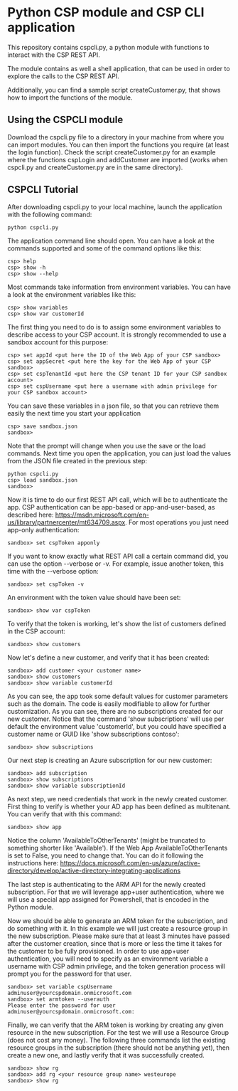 # Python CSP module and CSP CLI application

This repository contains cspcli.py, a python module with functions to interact with the CSP REST API.

The module contains as well a shell application, that can be used in order to explore the calls to the CSP REST API.

Additionally, you can find a sample script createCustomer.py, that shows how to import the functions of the module.

## Using the CSPCLI module

Download the cspcli.py file to a directory in your machine from where you can import modules. You can then import the functions you require (at least the login function). Check the script createCustomer.py for an example where the functions cspLogin and addCustomer are imported (works when cspcli.py and createCustomer.py are in the same directory).

## CSPCLI Tutorial

After downloading cspcli.py to your local machine, launch the application with the following command:

```
python cspcli.py
```

The application command line should open. You can have a look at the commands supported and some of the command options like this:

```
csp> help
csp> show -h
csp> show --help
```

Most commands take information from environment variables. You can have a look at the environment variables like this:

```
csp> show variables
csp> show var customerId
```

The first thing you need to do is to assign some environment variables to describe access to your CSP account. It is strongly recommended to use a sandbox account for this purpose:

```
csp> set appId <put here the ID of the Web App of your CSP sandbox>
csp> set appSecret <put here the key for the Web App of your CSP sandbox>
csp> set cspTenantId <put here the CSP tenant ID for your CSP sandbox account>
csp> set cspUsername <put here a username with admin privilege for your CSP sandbox account>
```

You can save these variables in a json file, so that you can retrieve them easily the next time you start your application
```
csp> save sandbox.json
sandbox>
```

Note that the prompt will change when you use the save or the load commands. Next time you open the application, you can just load the values from the JSON file created in the previous step:

```
python cspcli.py
csp> load sandbox.json
sandbox>
```

Now it is time to do our first REST API call, which will be to authenticate the app. CSP authentication can be app-based or app-and-user-based, as described here: https://msdn.microsoft.com/en-us/library/partnercenter/mt634709.aspx. For most operations you just need app-only authentication:

```
sandbox> set cspToken apponly
```

If you want to know exactly what REST API call a certain command did, you can use the option --verbose or -v. For example, issue another token, this time with the --verbose option:

```
sandbox> set cspToken -v
```

An environment with the token value should have been set:

```
sandbox> show var cspToken
```

To verify that the token is working, let's show the list of customers defined in the CSP account:

```
sandbox> show customers
```

Now let's define a new customer, and verify that it has been created:

```
sandbox> add customer <your customer name>
sandbox> show customers
sandbox> show variable customerId
```

As you can see, the app took some default values for customer parameters such as the domain. The code is easily modifiable to allow for further customization. As you can see, there are no subscriptions created for our new customer. Notice that the command 'show subscriptions' will use per default the environment value 'customerId', but you could have specified a customer name or GUID like 'show subscriptions contoso': 

```
sandbox> show subscriptions
```

Our next step is creating an Azure subscription for our new customer:

```
sandbox> add subscription
sandbox> show subscriptions
sandbox> show variable subscriptionId
```

As next step, we need credentials that work in the newly created customer. First thing to verify is whether your AD app has been defined as multitenant. You can verify that with this command:

```
sandbox> show app
```

Notice the column 'AvailableToOtherTenants' (might be truncated to something shorter like 'Available'). If the Web App AvailableToOtherTenants is set to False, you need to change that. You can do it following the instructions here: https://docs.microsoft.com/en-us/azure/active-directory/develop/active-directory-integrating-applications

The last step is authenticating to the ARM API for the newly created subscription. For that we will leverage app+user authentication, where we will use a special app assigned for Powershell, that is encoded in the Python module.

Now we should be able to generate an ARM token for the subscription, and do something with it. In this example we will just create a resource group in the new subscription. Please make sure that at least 3 minutes have passed after the customer creation, since that is more or less the time it takes for the customer to be fully provisioned. In order to use app+user authentication, you will need to specify as an environment variable a username with CSP admin privilege, and the token generation process will prompt you for the password for that user. 

```
sandbox> set variable cspUsername adminuser@yourcspdomain.onmicrosoft.com
sandbox> set armtoken --userauth
Please enter the password for user adminuser@yourcspdomain.onmicrosoft.com:
```

Finally, we can verify that the ARM token is working by creating any given resource in the new subscription. For the test we will use a Resource Group (does not cost any money). The following three commands list the existing resource groups in the subscription (there should not be anything yet), then create a new one, and lastly verify that it was successfully created.

```
sandbox> show rg
sandbox> add rg <your resource group name> westeurope
sandbox> show rg
```